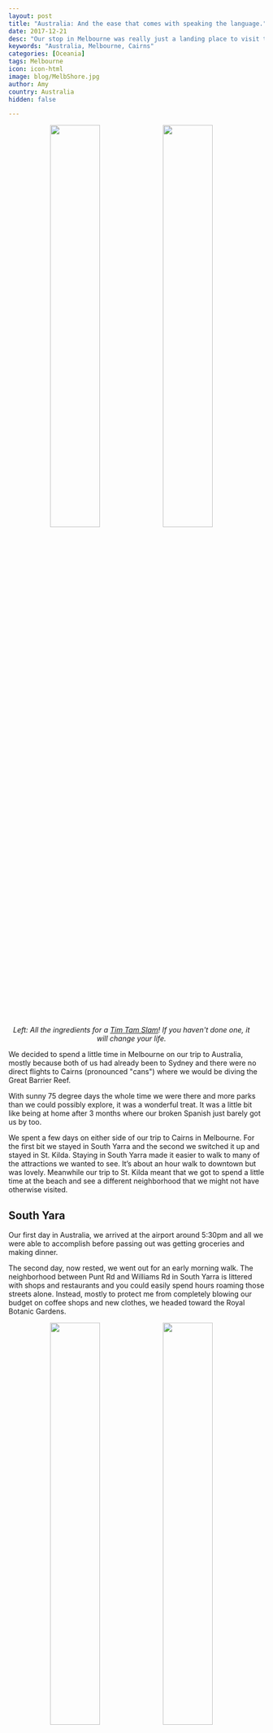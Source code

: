 ```yaml
---
layout: post
title: "Australia: And the ease that comes with speaking the language."
date: 2017-12-21
desc: "Our stop in Melbourne was really just a landing place to visit the Great Barrier Reef but we ended up really enjoying our time there. We also enjoyed a short break being somewhere we could speak the language."
keywords: "Australia, Melbourne, Cairns"
categories: [Oceania]
tags: Melbourne
icon: icon-html
image: blog/MelbShore.jpg
author: Amy
country: Australia
hidden: false

---
```


<div style="text-align: center; max-width: calc(100% - 20px);"><a href="/static/assets/img/blog/MelbTimTam.jpg" target="_blank"><img src="/static/assets/img/blog/MelbTimTam.jpg" width="45%"></a> <a href="/static/assets/img/blog/MelbShore.jpg" target="_blank"><img src="/static/assets/img/blog/MelbShore.jpg" width="45%"></a><p><i>Left: All the ingredients for a <a href="https://en.wikipedia.org/wiki/Tim_Tam#Tim_Tam_Slam">Tim Tam Slam</a>! If you haven't done one, it will change your life.</i></p></div><p></p>

We decided to spend a little time in Melbourne on our trip to Australia, mostly because both of us had already been to Sydney and there were no direct flights to Cairns (pronounced "cans") where we would be diving the Great Barrier Reef. 

With sunny 75 degree days the whole time we were there and more parks than we could possibly explore, it was a wonderful treat. It was a little bit like being at home after 3 months where our broken Spanish just barely got us by too.

We spent a few days on either side of our trip to Cairns in Melbourne. For the first bit we stayed in South Yarra and the second we switched it up and stayed in St. Kilda. Staying in South Yarra made it easier to walk to many of the attractions we wanted to see. It’s about an hour walk to downtown but was lovely. Meanwhile our trip to St. Kilda meant that we got to spend a little time at the beach and see a different neighborhood that we might not have otherwise visited. 


## <i class="fa fa-check-square" aria-hidden="true" style="color:#2495C4;"></i> South Yara

Our first day in Australia, we arrived at the airport around 5:30pm and all we were able to accomplish before passing out was getting groceries and making dinner.

The second day, now rested, we went out for an early morning walk. The neighborhood between Punt Rd and Williams Rd in South Yarra is littered with shops and restaurants and you could easily spend hours roaming those streets alone. Instead, mostly to protect me from completely blowing our budget on coffee shops and new clothes, we headed toward the Royal Botanic Gardens. 

<div style="text-align: center; max-width: calc(100% - 20px);"><a href="/static/assets/img/blog/MelbSkyline.jpg" target="_blank"><img src="/static/assets/img/blog/MelbSkyline.jpg" width="45%"></a> <a href="/static/assets/img/blog/MelbBird.jpg" target="_blank"><img src="/static/assets/img/blog/MelbBird.jpg" width="45%"></a></div><p></p>


As far as I know, we have visited the botanical garden of every city we visited that had a botanical garden. They aren’t usually hugely different from place to place but I love visiting them anyway. Most our time so far has been in cities and botanical gardens are a nice way to escape. [Kirstenbosch](LINK) is still my favorite but Melbourne comes in second. We were there quite early and so it wasn’t very crowded. As we walked through in the afternoon later in our stay there were many more people picnicing and lounging in the grass. Apparently the gardens had originally been much more centered on research but after a change in leadership they were redesigned to be more enjoyable for the public with large lawns that are great for a picnic or a game of frisbee. We saw both while we were there. 

From the botanical garden it is just a short walk to Federation Square and the CBD (Central Business District). For our visit there were competing events. One one side of the square there were vendors and a stage for an African Heritage Festival while on the other side there was a huge Christmas tree and a place to compete for a Christmas themed music video inside what looked like a giant snow globe. Just another reminded that while it doesn’t feel like it at all for us, it is nearly Christmas! 

By then, with all the walking we’d done, it was time for some lunch. All of the trams inside the CBD are free and so we easily could have hopped on one. Instead we continued our walk and made our way to the Victoria Market. This market has some of everything: clothes, hats, boomerangs, stuffed kangaroos, pots of mussels, juices, gingerbread houses, and much more. We skipped the food court in favor of a the street vendors just outside for Greek food and fried ice cream. The Greek food was delicious but the fried ice cream unfortunately was not. There was also live music performances the entire time we were there including some modern Christmas favorites sung by a teenage boy with a Michael Bublé-like voice. 

<div style="text-align: center; max-width: calc(100% - 20px);"><a href="/static/assets/img/blog/MelbMarket.jpg" target="_blank"><img src="/static/assets/img/blog/MelbMarket.jpg" width="45%"></a> <a href="/static/assets/img/blog/MelbMarket2.jpg" target="_blank"><img src="/static/assets/img/blog/MelbMarket2.jpg" width="45%"></a></div><p></p>


Full and having walked through most of the market, we rounded out our day by walking home by way of the Shrine of Rememberance. The monuments are well done and the atrium has a stunning skylight but the best part for us was the views from teh wrap around balcony for great views of the Melbourne skyline. 

Completely exhausted after 14 miles of walking, we settled in for happy hour and home and making dinner. 

<div style="text-align: center; max-width: calc(100% - 20px);"><a href="/static/assets/img/blog/MelbShrine.jpg" target="_blank"><img src="/static/assets/img/blog/MelbShrine.jpg" width="45%"></a> <a href="/static/assets/img/blog/MelbShrine2.jpg" target="_blank"><img src="/static/assets/img/blog/MelbShrine2.jpg" width="45%"></a></div><p></p>

Our second and final day before our flight to Cairns, we did slightly less walking. We still ventured out on foot and made out way to the CBD by Criket Grounds and Fitzroy Gardens this time instead. The parks in Melbourne really are excellent. Everywhere we went there seemed to be large green spaces. Fitzroy Garden are no exception, though if given the choice I think teh Botanic Gardens are better. The highlight of our second day was lunch though. 

<div style="text-align: center; max-width: calc(100% - 20px);"><a href="/static/assets/img/blog/MelbRamen.jpg" target="_blank"><img src="/static/assets/img/blog/MelbRamen.jpg" width="35%"></a> <a href="/static/assets/img/blog/MelbRamen2.jpg" target="_blank"><img src="/static/assets/img/blog/MelbRamen2.jpg" width="35%"></a></div><p></p>

Based on a friends recommendation, we went to **Hakata Gensuke Ramen** for lunch. We didn’t know what we were getting ourselves into so when we arrived at around 11:45 to find that the shop wasn’t yet open but there was already a dozen people lined up, we were a little surprised. If that many people were already qued up to eat there though, it must be worth it, right? Despite having to wait 20 minutes in line we were seated in the first sitting and had some really delicious ramen. It was a little pricey at $10.75 for the most basic bowl (before you add any of the fun extras) but we liked it so much that we made another trip on our last day before we headed to the airport for our flight to Singapore.  

Finally, we made our way to the South Bank area (literally the south bank of the Yarra River) to walk along the strip of fancier stores and restaurants and to stop for gelato to cool off in the afternoon heat. 


## <i class="fa fa-check-square" aria-hidden="true" style="color:#2495C4;"></i> Cairns (not just the Great Barrier Reef)

After two days in Melbourne, we flew to Cairns for our [overnight trip out to the Great Barrier Reef](http://site.awellchartedpath.com/blog/2017/12/great-barrier-reef/). On either side of our diving trip, we had a day in Cairns. It’s true that unless you want to do day trips out to go hiking or see crocodiles outside of Cairns there isn’t a _ton_ to do. It’s a fairly small city where the main attraction is going out on the reef. Still we found enough to entertain us while we were there, without having to rent a car or join a tour. 

<div style="text-align: center; max-width: calc(100% - 20px);"><a href="/static/assets/img/blog/MelbCairns.jpg" target="_blank"><img src="/static/assets/img/blog/MelbCairns.jpg" width="45%"></a> <a href="/static/assets/img/blog/MelbCairns2.jpg" target="_blank"><img src="/static/assets/img/blog/MelbCairns2.jpg" width="45%"></a></div><p></p>

The main attraction is the Esplanade that runs by the water from the marina. There are parks and a few restaurants but there is also a free public pool with a small beach and a great view off the coast with only a sidewalk between you and the ocean. Even with plenty of kids splashing around, it was a peaceful place to enjoy while staying away from the jellyfish that make the beach an undesireable choice. 

<div style="text-align: center; max-width: calc(100% - 20px);"><a href="/static/assets/img/blog/MelbButterfly.jpg" target="_blank"><img src="/static/assets/img/blog/MelbButterfly.jpg" width="45%"></a> <a href="/static/assets/img/blog/MelbPlant.jpg" target="_blank"><img src="/static/assets/img/blog/MelbPlant.jpg" width="45%"></a></div><p></p>

The other thing Cairns has is... **a botanic garden**! So of course we had to go see it. The Botanic Garden is on one of the well-signed walking paths around the downtown (the red one) that we did a full circuit of. While it was much smaller than the one in Melbourne, the one thing that set it apart was the butterfly house where we got to see several butterflies stopping for a snack in the "Butterfly Food" corner and the section for carnivorous plants. 

Our final attraction in Melbourne was a stop at the mall because there was a Target and as much as I hate to admit it, it was nice to be in a Target and we got to pick up some toiletries we're used to. I generally haven’t felt very homesick on the trip so far and yet I was drawn to this Target. Sometimes homesickness takes different forms?

## <i class="fa fa-check-square" aria-hidden="true" style="color:#2495C4;"></i> St. Kilda

We headed back to Melbourne for a couple of days to catch our flight to SE Asia, this time to St. Kilda. 

St. Kilda is south of South Yarra and right on the water. With a pier where you can find penquins hiding among the rocks and an amusement park, it was well worth the two days we spent there. 

The beach bars we considered going for a sunset beer on our first night were packed and not nearly as beach bummy as the bars in Cairns had been. It felt much more Georgetown at the beach than Australian surfer neighborhood. Then again, there was no surfing at the beaches by us, so that could explain it.

<div style="text-align: center; max-width: calc(100% - 20px);"><a href="/static/assets/img/blog/MelbLuna.jpg" target="_blank"><img src="/static/assets/img/blog/MelbLuna.jpg" width="35%"></a> <a href="/static/assets/img/blog/MelbLuna2.jpg" target="_blank"><img src="/static/assets/img/blog/MelbLuna2.jpg" width="35%"></a></div><p></p>

I also have to admit, I was very excited at the prospect of going to an amusement park. I was picturing something like the Santa Monica pier in California. Luna Park in St. Kilda is not quite what I had in mind. My first warning sign was the number of children lined up to go in. There was a rollercoaster, it was an original wooden one though, without a single loop or corkscrew to be found. More importantly, a single ride was a little over 8 USD per person unless you got the unlimited ticket for around 35 USD. Most of the rides were for kids–not just kids at heart–and so Nate and I paid the $1.50 to walk around and then left without riding anything. We may have been the only people not accompanied by one or more children under the age of 7 at the park. I’m clearly just going to have to go to Six Flags sometime soon after I get back to the US to get my rollercoaster fix. 

Other highlights included Nate getting some real french toast at **Galleon Cafe** (he was very diappointed in the thin slices of something they called french toast in Santiago), searching for the tiny penguins that live off the pier, and watching kite surfers do tricks in the harbor.

<div style="text-align: center; max-width: calc(100% - 20px);"><a href="/static/assets/img/blog/MelbPenguin.jpg" target="_blank"><img src="/static/assets/img/blog/MelbPenguin.jpg" width="45%"></a> <a href="/static/assets/img/blog/MelbKite.jpg" target="_blank"><img src="/static/assets/img/blog/MelbKite.jpg" width="45%"></a></div><p></p>

After what felt like not nearly long enough, though with the costs we racked up in a short stay we couldn’t have stayed much longer, we once again headed to the airport to take on the next leg of our journey: Asia.
